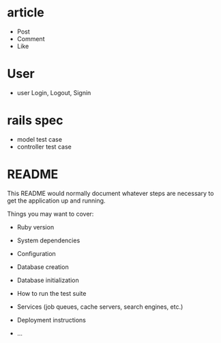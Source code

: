 # article 
* Post 
* Comment 
* Like
# User 
* user Login, Logout, Signin
# rails spec
* model test case 
* controller test case


# README

This README would normally document whatever steps are necessary to get the
application up and running.

Things you may want to cover:

* Ruby version

* System dependencies

* Configuration

* Database creation

* Database initialization

* How to run the test suite

* Services (job queues, cache servers, search engines, etc.)

* Deployment instructions

* ...
